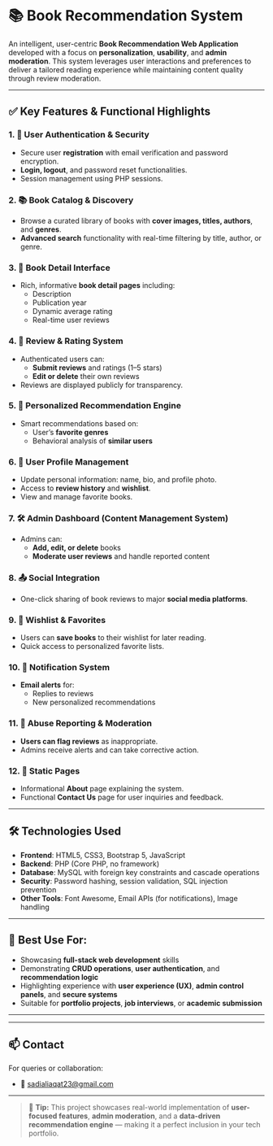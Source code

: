 # 📚 Book Recommendation System

An intelligent, user-centric **Book Recommendation Web Application** developed with a focus on **personalization**, **usability**, and **admin moderation**. This system leverages user interactions and preferences to deliver a tailored reading experience while maintaining content quality through review moderation.

---

## ✅ Key Features & Functional Highlights

### 1. 🔐 User Authentication & Security
- Secure user **registration** with email verification and password encryption.
- **Login, logout**, and password reset functionalities.
- Session management using PHP sessions.

### 2. 📚 Book Catalog & Discovery
- Browse a curated library of books with **cover images, titles, authors**, and **genres**.
- **Advanced search** functionality with real-time filtering by title, author, or genre.

### 3. 📖 Book Detail Interface
- Rich, informative **book detail pages** including:
  - Description
  - Publication year
  - Dynamic average rating
  - Real-time user reviews

### 4. 🌟 Review & Rating System
- Authenticated users can:
  - **Submit reviews** and ratings (1–5 stars)
  - **Edit or delete** their own reviews
- Reviews are displayed publicly for transparency.

### 5. 🤖 Personalized Recommendation Engine
- Smart recommendations based on:
  - User’s **favorite genres**
  - Behavioral analysis of **similar users**

### 6. 👤 User Profile Management
- Update personal information: name, bio, and profile photo.
- Access to **review history** and **wishlist**.
- View and manage favorite books.

### 7. 🛠️ Admin Dashboard (Content Management System)
- Admins can:
  - **Add, edit, or delete** books
  - **Moderate user reviews** and handle reported content

### 8. 📤 Social Integration
- One-click sharing of book reviews to major **social media platforms**.

### 9. 💾 Wishlist & Favorites
- Users can **save books** to their wishlist for later reading.
- Quick access to personalized favorite lists.

### 10. 🔔 Notification System
- **Email alerts** for:
  - Replies to reviews
  - New personalized recommendations

### 11. 🚩 Abuse Reporting & Moderation
- **Users can flag reviews** as inappropriate.
- Admins receive alerts and can take corrective action.

### 12. 📄 Static Pages
- Informational **About** page explaining the system.
- Functional **Contact Us** page for user inquiries and feedback.

---

## 🛠️ Technologies Used
- **Frontend**: HTML5, CSS3, Bootstrap 5, JavaScript
- **Backend**: PHP (Core PHP, no framework)
- **Database**: MySQL with foreign key constraints and cascade operations
- **Security**: Password hashing, session validation, SQL injection prevention
- **Other Tools**: Font Awesome, Email APIs (for notifications), Image handling

---

## 💼 Best Use For:
- Showcasing **full-stack web development** skills
- Demonstrating **CRUD operations**, **user authentication**, and **recommendation logic**
- Highlighting experience with **user experience (UX)**, **admin control panels**, and **secure systems**
- Suitable for **portfolio projects**, **job interviews**, or **academic submission**

---

---

## 📫 Contact
For queries or collaboration:
- 📧 sadialiaqat23@gmail.com

---

> 🎯 **Tip:** This project showcases real-world implementation of **user-focused features**, **admin moderation**, and a **data-driven recommendation engine** — making it a perfect inclusion in your tech portfolio.
